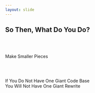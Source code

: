 ```yaml
---
layout: slide
---
```


## So Then, What Do You Do?

&nbsp;<br /><br />

Make Smaller Pieces

&nbsp;<br /><br />

If You Do Not Have One Giant Code Base
<br />
You Will Not Have One Giant Rewrite

